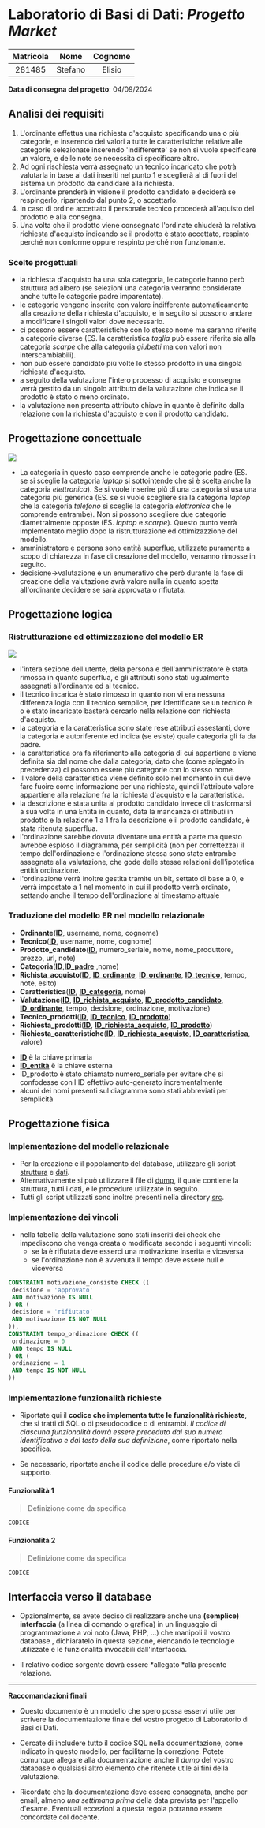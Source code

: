 # Laboratorio di Basi di Dati:  *Progetto Market*

| Matricola | Nome | Cognome |
|:---------:|:----:|:-------:|
| 281485 | Stefano | Elisio |                        

**Data di consegna del progetto**: 04/09/2024

## Analisi dei requisiti

1. L'ordinante effettua una richiesta d'acquisto specificando una o più categorie, e inserendo dei valori a tutte le caratteristiche relative alle categorie selezionate inserendo 'indifferente' se non si vuole specificare un valore, e delle note se necessita di specificare altro.
2. Ad ogni rischiesta verrà assegnato un tecnico incaricato che potrà valutarla in base ai dati inseriti nel punto 1 e sceglierà al di fuori del sistema un prodotto da candidare alla richiesta.
3. L'ordinante prenderà in visione il prodotto candidato e deciderà se respingerlo, ripartendo dal punto 2, o accettarlo.
4. In caso di ordine accettato il personale tecnico procederà all'aquisto del prodotto e alla consegna.
5. Una volta che il prodotto viene consegnato l'ordinate chiuderà la relativa richiesta d'acquisto indicando se il prodotto è stato accettato, respinto perché non conforme oppure respinto perché non funzionante.

### Scelte progettuali 

- la richiesta d'acquisto ha una sola categoria, le categorie hanno però struttura ad albero (se selezioni una categoria verranno considerate anche tutte le categorie padre imparentate).
- le categorie vengono inserite con valore indifferente automaticamente alla creazione della richiesta d'acquisto, e in seguito si possono andare a modificare i singoli valori dove necessario.
- ci possono essere caratteristiche con lo stesso nome ma saranno riferite a categorie diverse (ES. la caratteristica *taglia* può essere riferita sia alla categoria *scarpe* che alla categoria *giubetti* ma con valori non interscambiabili).
- non può essere candidato più volte lo stesso prodotto in una singola richiesta d'acquisto.
- a seguito della valutazione l'intero processo di acquisto e consegna verrà gestito da un singolo attributo della valutazione che indica se il prodotto è stato o meno ordinato.
- la valutazione non presenta attributo chiave in quanto è definito dalla relazione con la richiesta d'acquisto e con il prodotto candidato.

## Progettazione concettuale

<img src="assets\ER_concettuale.jpg">

- La categoria in questo caso comprende anche le categorie padre (ES. se si sceglie la categoria *laptop* si sottointende che si è scelta anche la categoria *elettronica*). Se si vuole inserire più di una categoria si usa una categoria più generica (ES. se si vuole scegliere sia la categoria *laptop* che la categoria *telefono* si sceglie la categoria *elettronica* che le comprende entrambe). Non si possono scegliere due categorie diametralmente opposte (ES. *laptop* e *scarpe*). Questo punto verrà implementato meglio dopo la ristrutturazione ed ottimizazzione del modello. 
- amministratore e persona sono entità superflue, utilizzate puramente a scopo di chiarezza in fase di creazione del modello, verranno rimosse in seguito.
- decisione->valutazione è un enumerativo che però durante la fase di creazione della valutazione avrà valore nulla in quanto spetta all'ordinante decidere se sarà approvata o rifiutata.

## Progettazione logica

### Ristrutturazione ed ottimizzazione del modello ER

<img src="assets\ER_ristrutturato.jpg">

- l'intera sezione dell'utente, della persona e dell'amministratore è stata rimossa in quanto superflua, e gli attributi sono stati ugualmente assegnati all'ordinante ed al tecnico.
- il tecnico incarica è stato rimosso in quanto non vi era nessuna differenza logia con il tecnico semplice, per identificare se un tecnico è o è stato incaricato basterà cercarlo nella relazione con richiesta d'acquisto.
- la categoria e la caratteristica sono state rese attributi assestanti, dove la categoria è autoriferente ed indica (se esiste) quale categoria gli fa da padre.
- la caratteristica ora fa riferimento alla categoria di cui appartiene e viene definita sia dal nome che dalla categoria, dato che (come spiegato in precedenza) ci possono essere più categorie con lo stesso nome.
-  Il valore della caratteristica viene definito solo nel momento in cui deve fare fuoire come informazione per una richiesta, quindi l'attributo valore appartiene alla relazione fra la richiesta d'acquisto e la caratteristica.
-  la descrizione è stata unita al prodotto candidato invece di trasformarsi a sua volta in una Entità in quanto, data la mancanza di attributi in prodotto e la relazione 1 a 1 fra la descrizione e il prodotto candidato, è stata ritenuta superflua.
-  l'ordinazione sarebbe dovuta diventare una entità a parte ma questo avrebbe esploso il diagramma, per semplicità (non per correttezza) il tempo dell'ordinazione e l'ordinazione stessa sono state entrambe assegnate alla valutazione, che gode delle stesse relazioni dell'ipotetica entità ordinazione.
-  l'ordinazione verrà inoltre gestita tramite un bit, settato di base a 0, e verrà impostato a 1 nel momento in cui il prodotto verrà ordinato, settando anche il tempo dell'ordinazione al timestamp attuale

### Traduzione del modello ER nel modello relazionale

* **Ordinante**(**<ins>ID</ins>**, username, nome, cognome)
* **Tecnico**(**<ins>ID</ins>**, username, nome, cognome)
* **Prodotto_candidato**(**<ins>ID</ins>**, numero_seriale, nome, nome_produttore, prezzo, url, note)
* **Categoria**(**<ins>ID</ins>**,**<ins>ID_padre</ins>** ,nome)
* **Richista_acquisto**(**<ins>ID</ins>**, **<ins>ID_ordinante</ins>**, **<ins>ID_ordinante</ins>**, **<ins>ID_tecnico</ins>**, tempo, note, esito)
* **Caratteristica**(**<ins>ID</ins>**, **<ins>ID_categoria</ins>**, nome)
* **Valutazione**(**<ins>ID</ins>**, **<ins>ID_richista_acquisto</ins>**, **<ins>ID_prodotto_candidato</ins>**, **<ins>ID_ordinante</ins>**, tempo, decisione, ordinazione, motivazione)
* **Tecnico_prodotti**(**<ins>ID</ins>**, **<ins>ID_tecnico</ins>**, **<ins>ID_prodotto</ins>**)
* **Richiesta_prodotti**(**<ins>ID</ins>**, **<ins>ID_richiesta_acquisto</ins>**, **<ins>ID_prodotto</ins>**)
* **Richiesta_caratteristiche**(**<ins>ID</ins>**, **<ins>ID_richiesta_acquisto</ins>**, **<ins>ID_caratteristica</ins>**, valore)

- **<ins>ID</ins>** è la chiave primaria
- **<ins>ID_entità</ins>** è la chiave esterna
- ID_prodotto è stato chiamato numero_seriale per evitare che si confodesse con l'ID effettivo auto-generato incrementalmente
- alcuni dei nomi presenti sul diagramma sono stati abbreviati per semplicità

## Progettazione fisica

### Implementazione del modello relazionale

- Per la creazione e il popolamento del database, utilizzare gli script [struttura](src/structure.sql) e [dati](src/dati.sql).
- Alternativamente si può utilizzare il file di [dump](src/dump/dump.sql), il quale contiene la struttura, tutti i dati, e le procedure utilizzate in seguito.
- Tutti gli script utilizzati sono inoltre presenti nella directory [src](src/).

### Implementazione dei vincoli

- nella tabella della valutazione sono stati inseriti dei check che impediscono che venga creata o modificata secondo i seguenti vincoli:
  - se la è rifiutata deve esserci una motivazione inserita e viceversa
  - se l'ordinazione non è avvenuta il tempo deve essere null e viceversa
 ```sql
CONSTRAINT motivazione_consiste CHECK ((
  decisione = 'approvato'
  AND motivazione IS NULL
) OR (
  decisione = 'rifiutato'
  AND motivazione IS NOT NULL
)),
CONSTRAINT tempo_ordinazione CHECK ((
  ordinazione = 0
  AND tempo IS NULL
) OR (
  ordinazione = 1
  AND tempo IS NOT NULL
))
```

### Implementazione funzionalità richieste

- Riportate qui il **codice che implementa tutte le funzionalità richieste**, che si tratti di SQL o di pseudocodice o di entrambi. *Il codice di ciascuna funzionalità dovrà essere preceduto dal suo numero identificativo e dal testo della sua definizione*, come riportato nella specifica.

- Se necessario, riportate anche il codice delle procedure e/o viste di supporto.

#### Funzionalità 1

> Definizione come da specifica

```sql
CODICE
```

#### Funzionalità 2

> Definizione come da specifica

```sql
CODICE
```

## Interfaccia verso il database

- Opzionalmente, se avete deciso di realizzare anche una **(semplice) interfaccia** (a linea di comando o grafica) in un linguaggio di programmazione a voi noto (Java, PHP, ...) che manipoli il vostro database , dichiaratelo in questa sezione, elencando
  le tecnologie utilizzate e le funzionalità invocabili dall'interfaccia. 

- Il relativo codice sorgente dovrà essere *allegato *alla presente relazione.

-----

**Raccomandazioni finali**

- Questo documento è un modello che spero possa esservi utile per scrivere la documentazione finale del vostro progetto di Laboratorio di Basi di Dati.

- Cercate di includere tutto il codice SQL nella documentazione, come indicato in questo modello, per facilitarne la correzione. Potete comunque allegare alla documentazione anche il *dump* del vostro database o qualsiasi altro elemento che ritenete utile ai fini della valutazione.

- Ricordate che la documentazione deve essere consegnata, anche per email, almeno *una settimana prima* della data prevista per l'appello d'esame. Eventuali eccezioni a questa regola potranno essere concordate col docente.
